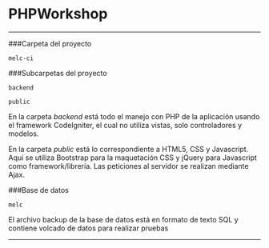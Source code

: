 

# PHPWorkshop 

---

###Carpeta del proyecto

```
melc-ci
```

###Subcarpetas del proyecto

```
backend
```

```
public
```


En la carpeta *backend* está todo el manejo con PHP de la aplicación usando el framework CodeIgniter, el cual no utiliza vistas, solo controladores y modelos.

En la carpeta *public* está lo correspondiente a HTML5, CSS y Javascript. Aquí se utiliza Bootstrap para la maquetación CSS y jQuery para Javascript como framework/librería. Las peticiones al servidor se realizan mediante Ajax.


###Base de datos
```
melc
```

El archivo backup de la base de datos está en formato de texto SQL y contiene volcado de datos para realizar pruebas

-----------------------------------------------------------------

